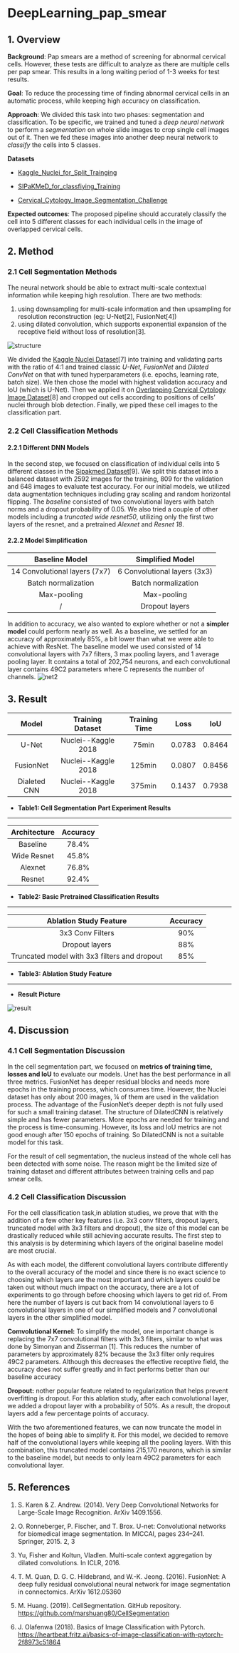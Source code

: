 # DeepLearning_pap_smear

## 1. Overview
**Background**: Pap smears are a method of screening for abnormal cervical cells. However, these tests are difficult to analyze as there are multiple cells per pap smear. This results in a long waiting period of 1-3 weeks for test results. 

**Goal**:  To reduce the processing time of finding abnormal cervical cells in an automatic process, while keeping high accuracy on classification.

**Approach**:  We divided this task into two phases: segmentation and classification. To be specific, we trained and tuned a *deep neural network* to perform a *segmentation* on whole slide images to crop single cell images out of it. Then we fed these images into another deep neural network to *classify* the cells into 5 classes.

**Datasets**
* [Kaggle_Nuclei_for_Split_Trainging](https://www.kaggle.com/c/data-science-bowl-2018/)

* [SIPaKMeD_for_classfiying_Training](https://www.cs.uoi.gr/~marina/sipakmed.html)

* [Cervical_Cytology_Image_Segmentation_Challenge](https://cs.adelaide.edu.au/~carneiro/isbi14_challenge/dataset.html)


**Expected outcomes**: The proposed pipeline should accurately classify the cell into 5 different classes for each individual cells in the image of overlapped cervical cells.
## 2. Method
### 2.1 Cell Segmentation Methods
The neural network should be able to extract multi-scale contextual information while keeping high resolution. There are two methods:
1) using downsampling for multi-scale information and then upsampling for resolution reconstruction (eg: U-Net[2], FusionNet[4])
2) using dilated convolution, which supports exponential expansion of the receptive field without loss of resolution[3].

![structure](markdown/net.png)

We divided the [Kaggle Nuclei Dataset](https://www.kaggle.com/c/data-science-bowl-2018/)[7] into training and validating parts with the ratio of 4:1 and trained classic *U-Net, FusionNet* and *Dilated ConvNet* on that with tuned hyperparameters (i.e. epochs, learning rate, batch size).  We then chose the model with highest validation accuracy and IoU (which is  U-Net). Then we applied it on [Overlapping Cervical Cytology Image Dataset](https://cs.adelaide.edu.au/~carneiro/isbi14_challenge/dataset.html)[8] and cropped out cells according to positions of  cells’ nuclei through blob detection. Finally, we piped these cell images to the classification part.

### 2.2 Cell Classification Methods
#### 2.2.1 Different DNN Models
In the second step, we focused on classification of individual cells into 5 different classes in the [Sipakmed Dataset](https://www.cs.uoi.gr/~marina/sipakmed.html)[9]. We split this dataset into a balanced dataset with 2592 images for the training, 809 for the validation and 648 images to evaluate test accuracy. For our initial models, we utilized data augmentation techniques including gray scaling and random horizontal flipping. The *baseline* consisted of two convolutional layers with batch norms and a dropout probability of 0.05. We also tried a couple of other models including a *truncated wide resnet50*, utilizing only the first two layers of the resnet, and a pretrained *Alexnet* and *Resnet 18*.

#### 2.2.2 Model Simplification
|        Baseline Model         |       Simplified Model       |
|:-----------------------------:|:----------------------------:|
| 14 Convolutional layers (7x7) | 6 Convolutional layers (3x3) |
|      Batch normalization      |     Batch normalization      |
|          Max-pooling          |         Max-pooling          |
|               /               |        Dropout layers        |

In addition to accuracy, we also wanted to explore whether or not a **simpler model** could perform nearly as well. As a baseline, we settled for an accuracy of approximately 85%, a bit lower than what we were able to achieve with ResNet. The baseline model we used consisted of 14 convolutional layers with 7x7 filters, 3 max pooling layers, and 1 average pooling layer. It contains a total of 202,754 neurons, and each convolutional layer contains 49C2 parameters where C represents the number of channels.
![net2](markdown/net2.png)

## 3. Result
|    Model     |  Training Dataset   | Training Time |  Loss  |  IoU   |
|:------------:|:-------------------:|:-------------:|:------:|:------:|
|    U-Net     | Nuclei--Kaggle 2018 |     75min     | 0.0783 | 0.8464 |
|  FusionNet   | Nuclei--Kaggle 2018 |    125min     | 0.0807 | 0.8456 |
| Dialeted CNN | Nuclei--Kaggle 2018 |    375min     | 0.1437 | 0.7938 |
* **Table1: Cell Segmentation Part Experiment Results**
---
| Architecture | Accuracy |
|:------------:|:--------:|
|   Baseline   |  78.4%   |
| Wide Resnet  |  45.8%   |
|   Alexnet    |  76.8%   |
|    Resnet    |  92.4%   |
* **Table2: Basic Pretrained Classification Results**
---
|            Ablation Study Feature            | Accuracy |
|:--------------------------------------------:|:--------:|
|               3x3 Conv Filters               |   90%    |
|                Dropout layers                |   88%    |
| Truncated model with 3x3 filters and dropout |   85%    |
* **Table3: Ablation Study Feature**
---
* **Result Picture**

![result](markdown/result.png)

## 4. Discussion
### 4.1 Cell Segmentation Discussion
In the cell segmentation part, we focused on **metrics of training time, losses and IoU** to evaluate our models. Unet has the best performance in all three metrics. 
FusionNet has deeper residual blocks and needs more epochs in the training process, which consumes time. However, the Nuclei dataset has only about 200 images, ¼ of them are used in the validation process. The advantage of the FusionNet’s deeper depth is not fully used for such a small training dataset. The structure of DilatedCNN is relatively simple and has fewer parameters. More epochs are needed for training and the process is time-consuming. However, its loss and IoU metrics are not good enough after 150 epochs of training. So DilatedCNN is not a suitable model for this task.

For the result of cell segmentation, the nucleus instead of the whole cell has been detected with some noise. The reason might be the limited size of training dataset and different attributes between training cells and pap smear cells.

### 4.2 Cell Classification Discussion
For the cell classification task,in ablation studies, we prove that with the addition of a few other key features (i.e. 3x3 conv filters, dropout layers, truncated model with 3x3 filters and dropout), the size of this model can be drastically reduced while still achieving accurate results. The first step to this analysis is by determining which layers of the original baseline model are most crucial.

As with each model, the different convolutional layers contribute differently to the overall accuracy of the model and since there is no exact science to choosing which layers are the most important and which layers could be taken out without much impact on the accuracy, there are a lot of experiments to go through before choosing which layers to get rid of. From here the number of layers is cut back from 14 convolutional layers to 6 convolutional layers in one of our simplified models and 7 convolutional layers in the other simplified model.

**Comvolutional Kernel:** To simplify the model, one important change is replacing the 7x7 convolutional filters with 3x3 filters, similar to what was done by Simonyan and Zisserman [1]. This reduces the number of parameters by approximately 82% because the 3x3 filter only requires 49C2 parameters. Although this decreases the effective receptive field, the accuracy does not suffer greatly and in fact performs better than our baseline accuracy

**Dropout:** nother popular feature related to regularization that helps prevent overfitting is dropout. For this ablation study, after each convolutional layer, we added a dropout layer with a probability of 50%. As a result, the dropout layers add a few percentage points of accuracy.

With the two aforementioned features, we can now truncate the model in the hopes of being able to simplify it. For this model, we decided to remove half of the convolutional layers while keeping all the pooling layers. With this combination, this truncated model contains 215,170 neurons, which is similar to the baseline model, but needs to only learn 49C2 parameters for each convolutional layer.

## 5. References
1. S. Karen & Z. Andrew. (2014). Very Deep Convolutional Networks for Large-Scale Image Recognition. ArXiv 1409.1556. 

2. O. Ronneberger, P. Fischer, and T. Brox. U-net: Convolutional networks for biomedical image segmentation. In MICCAI, pages 234–241. Springer, 2015. 2, 3

3. Yu, Fisher and Koltun, Vladlen. Multi-scale context aggregation by dilated convolutions. In ICLR, 2016. 

4. T. M. Quan, D. G. C. Hildebrand, and W.-K. Jeong. (2016). FusionNet: A deep fully residual convolutional neural network for image segmentation in connectomics. ArXiv 1612.05360

5. M. Huang. (2019). CellSegmentation. GitHub repository. https://github.com/marshuang80/CellSegmentation
 
6. J. Olafenwa (2018). Basics of Image Classification with Pytorch. https://heartbeat.fritz.ai/basics-of-image-classification-with-pytorch-2f8973c51864
